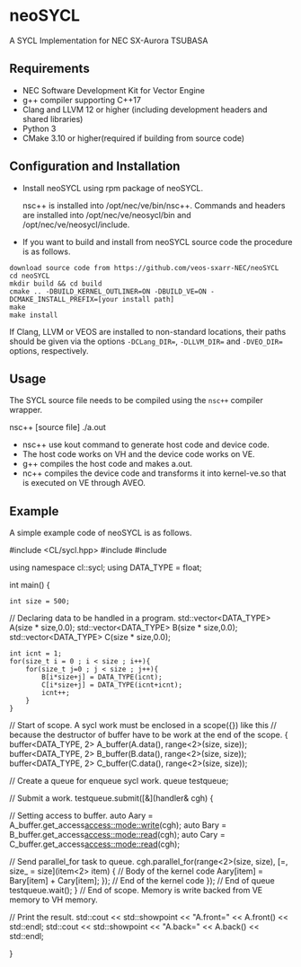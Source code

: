 # neoSYCL

A SYCL Implementation for NEC SX-Aurora TSUBASA

## Requirements

- NEC Software Development Kit for Vector Engine
- g++ compiler supporting C++17
- Clang and LLVM 12 or higher (including development headers and shared
  libraries)
- Python 3
- CMake 3.10 or higher(required if building from source code)

## Configuration and Installation

- Install neoSYCL using rpm package of neoSYCL.

  nsc++ is installed into /opt/nec/ve/bin/nsc++.
  Commands and headers are installed into /opt/nec/ve/neosycl/bin and
  /opt/nec/ve/neosycl/include.

- If you want to build and install from neoSYCL source code the procedure is as follows.

```
download source code from https://github.com/veos-sxarr-NEC/neoSYCL
cd neoSYCL
mkdir build && cd build
cmake .. -DBUILD_KERNEL_OUTLINER=ON -DBUILD_VE=ON -DCMAKE_INSTALL_PREFIX=[your install path]
make 
make install
```
If Clang, LLVM or VEOS are installed to non-standard locations, their paths
should be given via the options `-DCLang_DIR=`, `-DLLVM_DIR=` and `-DVEO_DIR=`
options, respectively.

## Usage

The SYCL source file needs to be compiled using the `nsc++` compiler wrapper. 

nsc++ [source file]
./a.out

- nsc++ use kout command to generate host code and device code.
- The host code works on VH and the device code works on VE.
- g++ compiles the host code and makes a.out.
- nc++ compiles the device code and transforms it into kernel-ve.so that is
  executed on VE through AVEO.

## Example

A simple example code of neoSYCL is as follows.

#include <CL/sycl.hpp>
#include <vector>
#include <iostream>

using namespace cl::sycl;
using DATA_TYPE = float;

int main()
{

    int size = 500;
// Declaring data to be handled in a program.
    std::vector<DATA_TYPE> A(size * size,0.0);
    std::vector<DATA_TYPE> B(size * size,0.0);
    std::vector<DATA_TYPE> C(size * size,0.0);

    int icnt = 1;
    for(size_t i = 0 ; i < size ; i++){
        for(size_t j=0 ; j < size ; j++){
            B[i*size+j] = DATA_TYPE(icnt);
            C[i*size+j] = DATA_TYPE(icnt+icnt);
            icnt++;
        }
    }

// Start of scope. A sycl work must be enclosed in a scope({}) like this
// because the destructor of buffer have to be work at the end of the scope.
    {
        buffer<DATA_TYPE, 2> A_buffer(A.data(), range<2>(size, size));
        buffer<DATA_TYPE, 2> B_buffer(B.data(), range<2>(size, size));
        buffer<DATA_TYPE, 2> C_buffer(C.data(), range<2>(size, size));

// Create a queue for enqueue sycl work.
        queue testqueue;

// Submit a work.
        testqueue.submit([&](handler& cgh) {

// Setting access to buffer.
            auto Aary = A_buffer.get_access<access::mode::write>(cgh);
            auto Bary = B_buffer.get_access<access::mode::read>(cgh);
            auto Cary = C_buffer.get_access<access::mode::read>(cgh);

// Send parallel_for task to queue.
            cgh.parallel_for<class test2D>(range<2>(size, size), [=, size_ = size](item<2> item) {
                // Body of the kernel code
                Aary[item] = Bary[item] + Cary[item];
            }); // End of the kernel code
        });  // End of queue
        testqueue.wait();
    }
// End of scope. Memory is write backed from VE memory to VH memory.

// Print the result.
        std::cout << std::showpoint << "A.front=" << A.front()  << std::endl;
        std::cout << std::showpoint << "A.back=" << A.back()  << std::endl;

}

